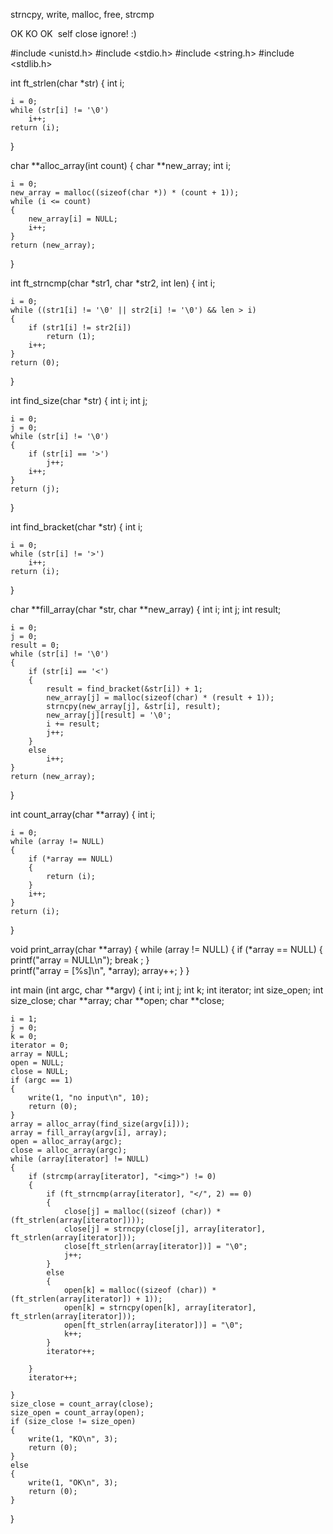 strncpy, write, malloc, free, strcmp
<html></html> OK
<bla></html><bla></html> KO
<html><bla></html><html></bla></html> OK
<img> self close <ghgshgs> ignore! :)

#include <unistd.h>
#include <stdio.h>
#include <string.h>
#include <stdlib.h>

int ft_strlen(char *str)
{
	int i;

	i = 0;
	while (str[i] != '\0')
		i++;
	return (i);
}

char **alloc_array(int count)
{
	char **new_array;
	int i;
	
	i = 0;
	new_array = malloc((sizeof(char *)) * (count + 1));
	while (i <= count)
	{
		new_array[i] = NULL;
		i++;
	}
	return (new_array);
}

int ft_strncmp(char *str1, char *str2, int len)
{
	int	i;

	i = 0;
	while ((str1[i] != '\0' || str2[i] != '\0') && len > i)
	{
		if (str1[i] != str2[i])
			return (1);
		i++;
	}
	return (0);
}

int find_size(char *str)
{
	int i;
	int j;

	i = 0;
	j = 0;
	while (str[i] != '\0')
	{
		if (str[i] == '>')
			j++;
		i++;
	}
	return (j);
}

int find_bracket(char *str)
{
	int i;

	i = 0;
	while (str[i] != '>')
		i++;
	return (i);
}

char **fill_array(char *str, char **new_array)
{
	int i;
	int j;
	int result;
	
	i = 0;
	j = 0;
	result = 0;
	while (str[i] != '\0')
	{
		if (str[i] == '<') 
		{
			result = find_bracket(&str[i]) + 1;
			new_array[j] = malloc(sizeof(char) * (result + 1));
			strncpy(new_array[j], &str[i], result);
			new_array[j][result] = '\0';
			i += result;
			j++;
		}
		else
			i++;
	}
	return (new_array);
}

int count_array(char **array)
{
	int i;

	i = 0;
	while (array != NULL)
	{
		if (*array == NULL)
		{
			return (i);
		}
		i++;
	}
	return (i);
}

void print_array(char **array)
{
	while (array != NULL)
	{
		if (*array == NULL)
		{
			printf("array = NULL\n");
			break ;
		}	
		printf("array = [%s]\n", *array);
		array++;
	}
}

int main (int argc, char **argv)
{
	int i;
	int j;
	int k;
	int iterator;
	int size_open;
	int size_close;
	char **array;
	char **open;
	char **close;

	i = 1;
	j = 0;
	k = 0;
	iterator = 0;
	array = NULL;
	open = NULL;
	close = NULL;
	if (argc == 1)
	{
		write(1, "no input\n", 10);
		return (0);
	}
	array = alloc_array(find_size(argv[i]));
	array = fill_array(argv[i], array);
	open = alloc_array(argc);
	close = alloc_array(argc);
	while (array[iterator] != NULL)
	{
		if (strcmp(array[iterator], "<img>") != 0)
		{
			if (ft_strncmp(array[iterator], "</", 2) == 0)
			{
				close[j] = malloc((sizeof (char)) * (ft_strlen(array[iterator])));
				close[j] = strncpy(close[j], array[iterator], ft_strlen(array[iterator]));
				close[ft_strlen(array[iterator])] = "\0";
				j++;
			}
			else
			{
				open[k] = malloc((sizeof (char)) * (ft_strlen(array[iterator]) + 1));
				open[k] = strncpy(open[k], array[iterator], ft_strlen(array[iterator]));
				open[ft_strlen(array[iterator])] = "\0";
				k++;
			}
			iterator++;

		}
		iterator++;
			
	}
	size_close = count_array(close);
	size_open = count_array(open);
	if (size_close != size_open)
	{
		write(1, "KO\n", 3);
		return (0);
	}
	else
	{
		write(1, "OK\n", 3);
		return (0);
	}
}